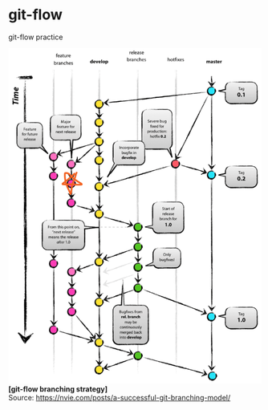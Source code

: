 # git-flow
git-flow practice

![git-flow branching strategy](imgs/git_flow_feature11.png)  
**[git-flow branching strategy]**  
Source: https://nvie.com/posts/a-successful-git-branching-model/  